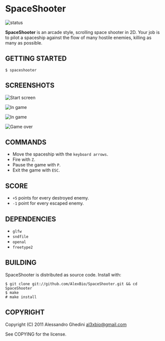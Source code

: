 SpaceShooter
======

![status](http://stillmaintained.com/AlexBio/SpaceShooter.png)

**SpaceShooter** is an arcade style, scrolling space shooter in 2D. Your job
is to pilot a spaceship against the flow of many hostile enemies, killing as
many as possible.

## GETTING STARTED

~~~~
$ spaceshooter
~~~~

## SCREENSHOTS

![Start screen](http://i.imgur.com/GWZps.png)

![In game](http://i.imgur.com/1kj54.png)

![In game](http://i.imgur.com/2Rz9S.png)

![Game over](http://i.imgur.com/ObiX1.png)

## COMMANDS

 * Move the spaceship with the `keyboard arrows`.
 * Fire with `Z`.
 * Pause the game with `P`.
 * Exit the game with `ESC`.

## SCORE ##

 * `+5` points for every destroyed enemy.
 * `-1` point for every escaped enemy.

## DEPENDENCIES

 * `glfw`
 * `sndfile`
 * `openal`
 * `freetype2`

## BUILDING

SpaceShooter is distributed as source code. Install with:

~~~~
$ git clone git://github.com/AlexBio/SpaceShooter.git && cd SpaceShooter
$ make
# make install
~~~~

## COPYRIGHT

Copyright (C) 2011 Alessandro Ghedini <al3xbio@gmail.com>

See COPYING for the license.
